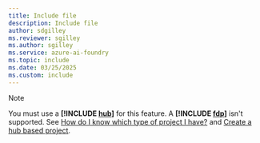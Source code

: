 ```yaml
---
title: Include file
description: Include file
author: sdgilley
ms.reviewer: sgilley
ms.author: sgilley
ms.service: azure-ai-foundry
ms.topic: include
ms.date: 03/25/2025
ms.custom: include
---
```


> [!NOTE]
> You must use a **[!INCLUDE [hub](hub-project-name.md)]** for this feature. A **[!INCLUDE [fdp](fdp-project-name.md)]** isn't supported. See [How do I know which type of project I have?](../what-is-azure-ai-foundry.md#how-do-i-know) and [Create a hub based project](../how-to/create-projects.md?pivots="hub-project").

